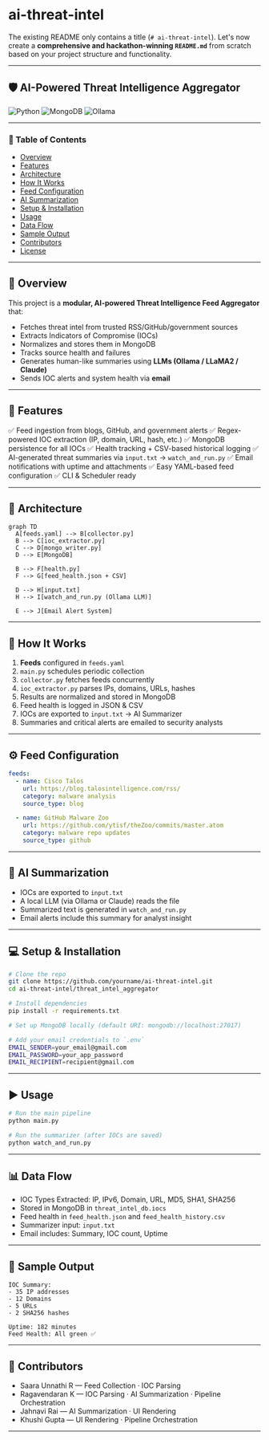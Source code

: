 # ai-threat-intel
The existing README only contains a title (`# ai-threat-intel`). Let's now create a **comprehensive and hackathon-winning `README.md`** from scratch based on your project structure and functionality.

---

## 🛡️ AI-Powered Threat Intelligence Aggregator

![Python](https://img.shields.io/badge/python-3.8%2B-blue)
![MongoDB](https://img.shields.io/badge/Database-MongoDB-success)
![Ollama](https://img.shields.io/badge/LLM-Ollama%20%7C%20LLaMA2-critical)

---

### 📌 Table of Contents

* [Overview](#overview)
* [Features](#features)
* [Architecture](#architecture)
* [How It Works](#how-it-works)
* [Feed Configuration](#feed-configuration)
* [AI Summarization](#ai-summarization)
* [Setup & Installation](#setup--installation)
* [Usage](#usage)
* [Data Flow](#data-flow)
* [Sample Output](#sample-output)
* [Contributors](#contributors)
* [License](#license)

---

## 📖 Overview

This project is a **modular, AI-powered Threat Intelligence Feed Aggregator** that:

* Fetches threat intel from trusted RSS/GitHub/government sources
* Extracts Indicators of Compromise (IOCs)
* Normalizes and stores them in MongoDB
* Tracks source health and failures
* Generates human-like summaries using **LLMs (Ollama / LLaMA2 / Claude)**
* Sends IOC alerts and system health via **email**

---

## 🚀 Features

✅ Feed ingestion from blogs, GitHub, and government alerts
✅ Regex-powered IOC extraction (IP, domain, URL, hash, etc.)
✅ MongoDB persistence for all IOCs
✅ Health tracking + CSV-based historical logging
✅ AI-generated threat summaries via `input.txt` → `watch_and_run.py`
✅ Email notifications with uptime and attachments
✅ Easy YAML-based feed configuration
✅ CLI & Scheduler ready

---

## 🧠 Architecture

```mermaid
graph TD
  A[feeds.yaml] --> B[collector.py]
  B --> C[ioc_extractor.py]
  C --> D[mongo_writer.py]
  D --> E[MongoDB]

  B --> F[health.py]
  F --> G[feed_health.json + CSV]

  D --> H[input.txt]
  H --> I[watch_and_run.py (Ollama LLM)]

  E --> J[Email Alert System]
```

---

## 🔁 How It Works

1. **Feeds** configured in `feeds.yaml`
2. `main.py` schedules periodic collection
3. `collector.py` fetches feeds concurrently
4. `ioc_extractor.py` parses IPs, domains, URLs, hashes
5. Results are normalized and stored in MongoDB
6. Feed health is logged in JSON & CSV
7. IOCs are exported to `input.txt` → AI Summarizer
8. Summaries and critical alerts are emailed to security analysts

---

## ⚙️ Feed Configuration

```yaml
feeds:
  - name: Cisco Talos
    url: https://blog.talosintelligence.com/rss/
    category: malware analysis
    source_type: blog

  - name: GitHub Malware Zoo
    url: https://github.com/ytisf/theZoo/commits/master.atom
    category: malware repo updates
    source_type: github
```

---

## 🧠 AI Summarization

* IOCs are exported to `input.txt`
* A local LLM (via Ollama or Claude) reads the file
* Summarized text is generated in `watch_and_run.py`
* Email alerts include this summary for analyst insight

---

## 💻 Setup & Installation

```bash
# Clone the repo
git clone https://github.com/yourname/ai-threat-intel.git
cd ai-threat-intel/threat_intel_aggregator

# Install dependencies
pip install -r requirements.txt

# Set up MongoDB locally (default URI: mongodb://localhost:27017)

# Add your email credentials to `.env`
EMAIL_SENDER=your_email@gmail.com
EMAIL_PASSWORD=your_app_password
EMAIL_RECIPIENT=recipient@gmail.com
```

---

## ▶️ Usage

```bash
# Run the main pipeline
python main.py

# Run the summarizer (after IOCs are saved)
python watch_and_run.py
```

---

## 📊 Data Flow

* IOC Types Extracted: IP, IPv6, Domain, URL, MD5, SHA1, SHA256
* Stored in MongoDB in `threat_intel_db.iocs`
* Feed health in `feed_health.json` and `feed_health_history.csv`
* Summarizer input: `input.txt`
* Email includes: Summary, IOC count, Uptime

---

## 🧪 Sample Output

```
IOC Summary:
- 35 IP addresses
- 12 Domains
- 5 URLs
- 2 SHA256 hashes

Uptime: 182 minutes
Feed Health: All green ✅
```

---

## 🙋 Contributors

* Saara Unnathi R — Feed Collection · IOC Parsing
* Ragavendaran K — IOC Parsing · AI Summarization · Pipeline Orchestration
* Jahnavi Rai — AI Summarization · UI Rendering
* Khushi Gupta — UI Rendering · Pipeline Orchestration

---
